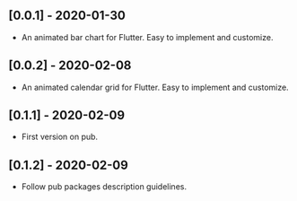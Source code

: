 ## [0.0.1] - 2020-01-30

* An animated bar chart for Flutter. Easy to implement and customize.

## [0.0.2] - 2020-02-08

* An animated calendar grid for Flutter. Easy to implement and customize.

## [0.1.1] - 2020-02-09

* First version on pub.

## [0.1.2] - 2020-02-09

* Follow pub packages description guidelines.
